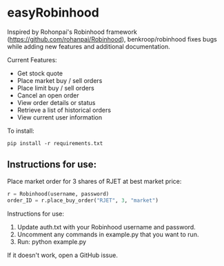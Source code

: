 # easyRobinhood

Inspired by Rohonpai's Robinhood framework (https://github.com/rohanpai/Robinhood), benkroop/robinhood fixes bugs while adding new features and additional documentation. 

Current Features:
* Get stock quote
* Place market buy / sell orders
* Place limit buy / sell orders
* Cancel an open order
* View order details or status
* Retrieve a list of historical orders
* View current user information

To install:

    pip install -r requirements.txt

Instructions for use:
---------------------

Place market order for 3 shares of RJET at best market price:

```python
r = Robinhood(username, password)
order_ID = r.place_buy_order("RJET", 3, "market")
```

Instructions for use:

1.  Update auth.txt with your Robinhood username and password.
2.  Uncomment any commands in example.py that you want to run.
3.  Run: python example.py

If it doesn't work, open a GitHub issue.